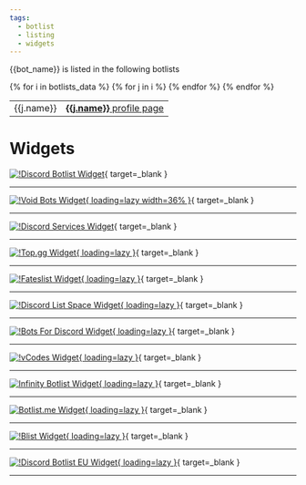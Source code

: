 ```yaml
---
tags:
  - botlist
  - listing
  - widgets
---
```


{{bot_name}} is listed in the following botlists


<table>
{% for i in botlists_data %}
  <tr>
  {% for j in i %}
    <td align="left">{{j.name}}</td>
    <td align="left"><a href="{{j.https_url}}/{{bot_discord_id}}" target="_blank"><b>{{j.name}}</b> profile page</a></td>
  {% endfor %}
  </tr>
{% endfor %}
</table>

# Widgets

[![!Discord Botlist Widget](https://discordbotlist.com/api/v1/bots/{{bot_discord_id}}/widget)](https://discordbotlist.com/bots/{{bot_discord_id}}){ target=_blank } 

***

[![!Void Bots Widget](https://voidbots.net/api/embed/{{bot_discord_id}}?theme=dark){ loading=lazy width=36% }](https://voidbots.net/bot/{{bot_discord_id}}){ target=_blank }

***

[![!Discord Services Widget](https://discordservices.net/bot/{{bot_discord_id}}/widget.svg)](https://discordservices.net/bot/935242576343224352){ target=_blank } 

***

[![!Top.gg Widget](https://top.gg/api/widget/{{bot_discord_id}}.svg){ loading=lazy }](https://top.gg/bot/{{bot_discord_id}}){ target=_blank }

***

[![!Fateslist Widget](https://widgets.fateslist.xyz/{{bot_discord_id}}?target_type=bot&format=png){ loading=lazy }](https://fateslist.xyz/bot/{{bot_discord_id}}){ target=_blank } 

***

[![!Discord List Space Widget](https://api.discordlist.space/v2/bots/{{bot_discord_id}}/widget?background=7289DA&radius=6){ loading=lazy }](https://discordlist.space/bot/{{bot_discord_id}}){ target=_blank } 

***

[![!Bots For Discord Widget](https://discords.com/bots/api/bot/{{bot_discord_id}}/widget){ loading=lazy }](https://discords.com/bots/bots/{{bot_discord_id}}){ target=_blank } 

***

[![!vCodes Widget](https://vcodes.xyz/api/widget/{{bot_discord_id}}.svg){ loading=lazy }](https://vcodes.xyz/bot/{{bot_discord_id}}){ target=_blank } 

***

[![Infinity Botlist Widget](https://infinitybots.gg/bots/935242576343224352/widget?size=large){ loading=lazy }](https://infinitybots.gg/bots/935242576343224352){ target=_blank } 

***

[![Botlist.me Widget](https://api.botlist.me/api/v1/embed/{{bot_discord_id}}){ loading=lazy }](https://botlist.me/bots/935242576343224352){ target=_blank } 


***

[![!Blist Widget](https://blist.xyz/api/v2/bot/{{bot_discord_id}}/widget){ loading=lazy }](https://blist.xyz/bot/{{bot_discord_id}}){ target=_blank } 

***

[![!Discord Botlist EU Widget](https://widget.discord-botlist.eu/935242576343224352){ loading=lazy }](https://discord-botlist.eu/bots/935242576343224352){ target=_blank }

***
